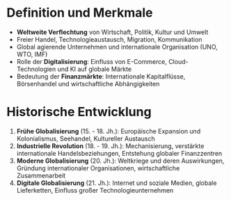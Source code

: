 # Definition und Merkmale
- **Weltweite Verflechtung** von Wirtschaft, Politik, Kultur und Umwelt
- Freier Handel, Technologieaustausch, Migration, Kommunikation
- Global agierende Unternehmen und internationale Organisation (UNO, WTO, IMF)
- Rolle der **Digitalisierung**: Einfluss von E-Commerce, Cloud-Technologien und KI auf globale Märkte
- Bedeutung der **Finanzmärkte**: Internationale Kapitalflüsse, Börsenhandel und wirtschaftliche Abhängigkeiten

# Historische Entwicklung
1. **Frühe Globalisierung** (15. - 18. Jh.): Europäische Expansion und Kolonialismus, Seehandel, Kultureller Austausch
2. **Industrielle Revolution** (18. - 19. Jh.): Mechanisierung, verstärkte internationale Handelsbeziehungen, Entstehung globaler Finanzzentren
3. **Moderne Globalisierung** (20. Jh.): Weltkriege und deren Auswirkungen, Gründung internationaler Organisationen, wirtschaftliche Zusammenarbeit
4. **Digitale Globalisierung** (21. Jh.): Internet und soziale Medien, globale Lieferketten, Einfluss großer Technologieunternehmen